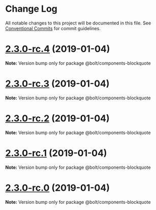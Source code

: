 # Change Log

All notable changes to this project will be documented in this file.
See [Conventional Commits](https://conventionalcommits.org) for commit guidelines.

# [2.3.0-rc.4](https://github.com/bolt-design-system/bolt/tree/master/packages/components/bolt-blockquote/compare/v2.3.0-rc.3...v2.3.0-rc.4) (2019-01-04)

**Note:** Version bump only for package @bolt/components-blockquote





# [2.3.0-rc.3](https://github.com/bolt-design-system/bolt/tree/master/packages/components/bolt-blockquote/compare/v2.3.0-rc.2...v2.3.0-rc.3) (2019-01-04)

**Note:** Version bump only for package @bolt/components-blockquote





# [2.3.0-rc.2](https://github.com/bolt-design-system/bolt/tree/master/packages/components/bolt-blockquote/compare/v2.3.0-rc.1...v2.3.0-rc.2) (2019-01-04)

**Note:** Version bump only for package @bolt/components-blockquote





# [2.3.0-rc.1](https://github.com/bolt-design-system/bolt/tree/master/packages/components/bolt-blockquote/compare/vv2.3.0-rc.0...v2.3.0-rc.1) (2019-01-04)

**Note:** Version bump only for package @bolt/components-blockquote





# [2.3.0-rc.0](https://github.com/bolt-design-system/bolt/tree/master/packages/components/bolt-blockquote/compare/v2.2.1...v2.3.0-rc.0) (2019-01-04)

**Note:** Version bump only for package @bolt/components-blockquote
